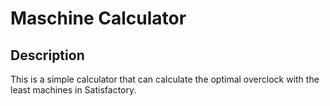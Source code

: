# Maschine Calculator

## Description

This is a simple calculator that can calculate the optimal overclock with the least machines in Satisfactory.